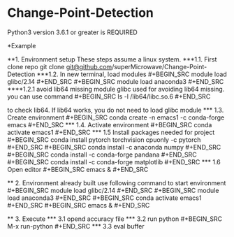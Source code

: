 
# Change-Point-Detection
Python3 version 3.6.1 or greater is REQUIRED

*Example 

**1. Environment setup
These steps assume a linux system.
***1.1. First clone repo
git clone git@github.com/superMicrowave/Change-Point-Detection
***1.2. In new terminal, load modules
#+BEGIN_SRC
module load glibc/2.14
#+END_SRC
#+BEGIN_SRC
module load anaconda3
#+END_SRC
****1.2.1 avoid lib64 missing
module glibc used for avoiding lib64 missing. you can use command 
#+BEGIN_SRC
ls -l /lib64/libc.so.6
#+END_SRC

to check lib64. If lib64 works, you do not need to load glibc module
*** 1.3. Create environment
#+BEGIN_SRC
conda create -n emacs1 -c conda-forge emacs
#+END_SRC
*** 1.4. Activate environment
#+BEGIN_SRC
conda activate emacs1
#+END_SRC
*** 1.5 Install packages needed for project
#+BEGIN_SRC
conda install pytorch torchvision cpuonly -c pytorch
#+END_SRC
#+BEGIN_SRC
conda install -c anaconda numpy
#+END_SRC
#+BEGIN_SRC
conda install -c conda-forge pandana
#+END_SRC
#+BEGIN_SRC
conda install -c conda-forge matplotlib
#+END_SRC
*** 1.6 Open editor
#+BEGIN_SRC
emacs &
#+END_SRC

** 2. Environment already built
use following command to start environment
#+BEGIN_SRC
module load glibc/2.14
#+END_SRC
#+BEGIN_SRC
module load anaconda3
#+END_SRC
#+BEGIN_SRC
conda activate emacs1
#+END_SRC
#+BEGIN_SRC
emacs &
#+END_SRC

** 3. Execute
*** 3.1 opend accuracy file
*** 3.2 run python
#+BEGIN_SRC
M-x run-python
#+END_SRC
*** 3.3 eval buffer
